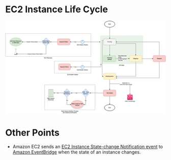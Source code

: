 # EC2 Instance Life Cycle

![img.png](assets/EC2_Instance_LifeCycle.drawio.png)

# Other Points
- Amazon EC2 sends an [EC2 Instance State-change Notification event](https://docs.aws.amazon.com/AWSEC2/latest/UserGuide/monitoring-instance-state-changes.html) to [Amazon EventBridge](../../5_MessageBrokerServices/AmazonEventBridge.md) when the state of an instance changes.  